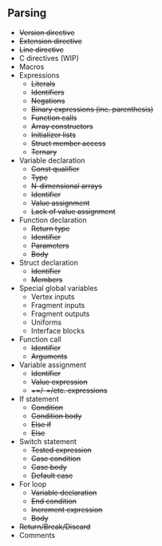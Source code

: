 ## Parsing
- ~~Version directive~~
- ~~Extension directive~~
- ~~Line directive~~
- C directives (WIP)
- Macros
- Expressions
    - ~~Literals~~
    - ~~Identifiers~~
    - ~~Negations~~
    - ~~Binary expressions (inc. parenthesis)~~
    - ~~Function calls~~
    - ~~Array constructors~~
    - ~~Initializer lists~~
    - ~~Struct member access~~
    - ~~Ternary~~
- Variable declaration
    - ~~Const qualifier~~
    - ~~Type~~
    - ~~N-dimensional arrays~~
    - ~~Identifier~~
    - ~~Value assignment~~
    - ~~Lack of value assignment~~
- Function declaration
    - ~~Return type~~
    - ~~Identifier~~
    - ~~Parameters~~
    - ~~Body~~
- Struct declaration
    - ~~Identifier~~
    - ~~Members~~
- Special global variables
    - Vertex inputs
    - Fragment inputs
    - Fragment outputs
    - Uniforms
    - Interface blocks
- Function call
    - ~~Identifier~~
    - ~~Arguments~~
- Variable assignment
    - ~~Identifier~~
    - ~~Value expression~~
    - ~~+=/-=/etc. expressions~~
- If statement
    - ~~Condition~~
    - ~~Condition body~~
    - ~~Else if~~
    - ~~Else~~
- Switch statement
    - ~~Tested expression~~
    - ~~Case condition~~
    - ~~Case body~~
    - ~~Default case~~
- For loop
    - ~~Variable declaration~~
    - ~~End condition~~
    - ~~Increment expression~~
    - ~~Body~~
- ~~Return/Break/Discard~~
- Comments